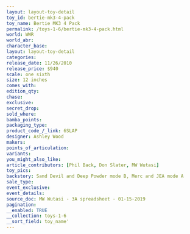 ```yaml
---
layout: layout-toy-detail 
toy_id: bertie-mk3-4-pack
toy_name: Bertie MK3 4 Pack
permalink: /toys-1-6/bertie-mk3-4-pack.html
world: WWR
world_abr: 
character_base: 
layout: layout-toy-detail
categories: 
release_date: 11/26/2010
release_price: $940 
scale: one sixth
size: 12 inches
comes_with: 
edition_qty: 
chase: 
exclusive: 
secret_drop: 
sold_where: 
bamba_points: 
packaging_type: 
product_code_/_link: 6SLAP
designer: Ashley Wood
makers: 
points_of_articulation: 
variants: 
you_might_also_like: 
article_contributors: [Phil Back, Don Slater, MW Wutasi]
toy_pics: 
backstory: Sand Devil and Deep Powder mode B, Merc and JEA mode A
sale_type: 
event_exclusive: 
event_details: 
source_doc: MW Wutasi - 3A spreadsheet - 01-15-2019
pagination: 
__enabled: TRUE
__collection: toys-1-6
__sort_field: toy_name'
---
```

